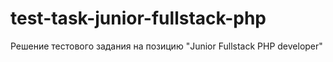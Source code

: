 # test-task-junior-fullstack-php
Решение тестового задания на позицию "Junior Fullstack PHP developer"
